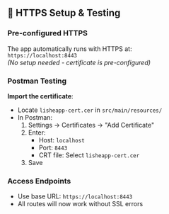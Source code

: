 ## 🔐 HTTPS Setup & Testing

### Pre-configured HTTPS
The app automatically runs with HTTPS at:  
`https://localhost:8443`  
*(No setup needed - certificate is pre-configured)*

### Postman Testing
 **Import the certificate**:
   - Locate `lisheapp-cert.cer` in `src/main/resources/`
   - In Postman:
     1. Settings → Certificates → "Add Certificate"
     2. Enter:
        - Host: `localhost`
        - Port: `8443`
        - CRT file: Select `lisheapp-cert.cer`
     3. Save

### Access Endpoints
- Use base URL: `https://localhost:8443`
- All routes will now work without SSL errors
